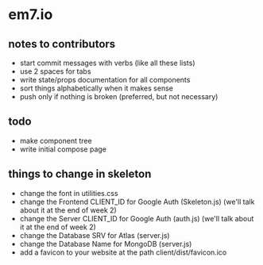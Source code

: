 # em7.io

## notes to contributors

- start commit messages with verbs (like all these lists)
- use 2 spaces for tabs
- write state/props documentation for all components
- sort things alphabetically when it makes sense
- push only if nothing is broken (preferred, but not necessary)

## todo

- make component tree
- write initial compose page

## things to change in skeleton

- change the font in utilities.css
- change the Frontend CLIENT_ID for Google Auth (Skeleton.js) (we'll talk about it at the end of week 2)
- change the Server CLIENT_ID for Google Auth (auth.js) (we'll talk about it at the end of week 2)
- change the Database SRV for Atlas (server.js)
- change the Database Name for MongoDB (server.js)
- add a favicon to your website at the path client/dist/favicon.ico
